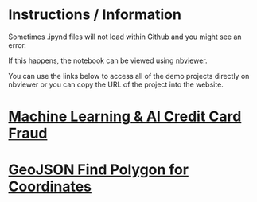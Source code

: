 # Instructions / Information

Sometimes .ipynd files will not load within Github and you might see an error.

If this happens, the notebook can be viewed using [nbviewer](https://nbviewer.org).

You can use the links below to access all of the demo projects directly on nbviewer or you can copy the URL of the project into the website.

# [Machine Learning & AI Credit Card Fraud](https://nbviewer.org/github/MRAJWANI/portfolio/blob/main/demo_projects/Machine_Learning_%26_AI_Credit_Card_Fraud.ipynb)
# [GeoJSON Find Polygon for Coordinates](https://nbviewer.org/github/MRAJWANI/portfolio/blob/main/demo_projects/GeoJSON_Find_Polygon_for_Coordinates_.ipynb)

